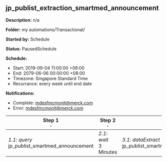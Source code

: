 ## jp_publist_extraction_smartmed_announcement

**Description:** n/a

**Folder:** my automations/Transactional/

**Started by:** Schedule

**Status:** PausedSchedule

**Schedule:**

* Start: 2019-09-04 11:00:00 +08:00
* End: 2079-06-06 00:00:00 +08:00
* Timezone: Singapore Standard Time
* Recurrance: every week until end date

**Notifications:**

* Complete: mdesfmcmonit@merck.com
* Error: mdesfmcmonit@merck.com

| Step 1<br>_<small>-</small>_ | Step 2<br>_<small>-</small>_ | Step 3<br>_<small>-</small>_ | Step 4<br>_<small>-</small>_ |
| --- | --- | --- | --- |
| _1.1: query_<br>jp_publist_smartmed_announcement | _2.1: wait_<br>3 Minutes | _3.1: dataExtract_<br>jp_publist_smartmed_announcement_extract | _4.1: fileTransfer_<br>jp_publist_smartmed_announcement_transfer |
